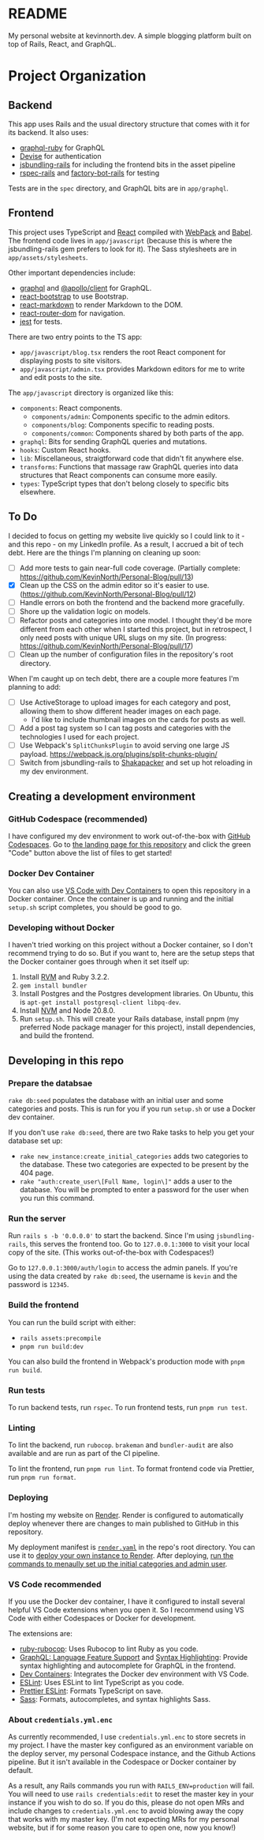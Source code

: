 # README

My personal website at kevinnorth.dev. A simple blogging platform built on top of Rails, React, and GraphQL.

# Project Organization

## Backend

This app uses Rails and the usual directory structure that comes with it for its backend. It also uses:

- [graphql-ruby](https://github.com/rmosolgo/graphql-ruby) for GraphQL
- [Devise](https://github.com/heartcombo/devise) for authentication
- [jsbundling-rails](https://github.com/rails/jsbundling-rails) for including the frontend bits in the asset pipeline
- [rspec-rails](https://github.com/rspec/rspec-rails) and [factory-bot-rails](https://github.com/thoughtbot/factory_bot_rails) for testing

Tests are in the `spec` directory, and GraphQL bits are in `app/graphql`.

## Frontend

This project uses TypeScript and [React](https://react.dev/) compiled with [WebPack](https://webpack.js.org/) and [Babel](https://babeljs.io/). The frontend code lives in `app/javascript` (because this is where the jsbundling-rails gem prefers to look for it). The Sass stylesheets are in `app/assets/stylesheets`.

Other important dependencies include:

- [graphql](https://github.com/graphql/graphql-js) and [@apollo/client](https://www.apollographql.com/docs/react/) for GraphQL.
- [react-bootstrap](https://react-bootstrap.netlify.app/) to use Bootstrap.
- [react-markdown](https://github.com/remarkjs/react-markdown) to render Markdown to the DOM.
- [react-router-dom](https://reactrouter.com/en/main) for navigation.
- [jest](https://jestjs.io/) for tests.

There are two entry points to the TS app:

- `app/javascript/blog.tsx` renders the root React component for displaying posts to site visitors.
- `app/javascript/admin.tsx` provides Markdown editors for me to write and edit posts to the site.

The `app/javascript` directory is organized like this:

- `components`: React components.
  - `components/admin`: Components specific to the admin editors.
  - `components/blog`: Components specific to reading posts.
  - `components/common`: Components shared by both parts of the app.
- `graphql`: Bits for sending GraphQL queries and mutations.
- `hooks`: Custom React hooks.
- `lib`: Miscellaneous, straigtforward code that didn't fit anywhere else.
- `transforms`: Functions that massage raw GraphQL queries into data structures that React components can consume more easily.
- `types`: TypeScript types that don't belong closely to specific bits elsewhere.

## To Do

I decided to focus on getting my website live quickly so I could link to it - and this repo - on my LinkedIn profile. As a result, I accrued a bit of tech debt. Here are the things I'm planning on cleaning up soon:

- [ ] Add more tests to gain near-full code coverage. (Partially complete: https://github.com/KevinNorth/Personal-Blog/pull/13)
- [x] Clean up the CSS on the admin editor so it's easier to use. (https://github.com/KevinNorth/Personal-Blog/pull/12)
- [ ] Handle errors on both the frontend and the backend more gracefully.
- [ ] Shore up the validation logic on models.
- [ ] Refactor posts and categories into one model. I thought they'd be more different from each other when I started this project, but in retrospect, I only need posts with unique URL slugs on my site. (In progress: https://github.com/KevinNorth/Personal-Blog/pull/17)
- [ ] Clean up the number of configuration files in the repository's root directory.

When I'm caught up on tech debt, there are a couple more features I'm planning to add:

- [ ] Use ActiveStorage to upload images for each category and post, allowing them to show different header images on each page.
  - I'd like to include thumbnail images on the cards for posts as well.
- [ ] Add a post tag system so I can tag posts and categories with the technologies I used for each project.
- [ ] Use Webpack's `SplitChunksPlugin` to avoid serving one large JS payload. https://webpack.js.org/plugins/split-chunks-plugin/
- [ ] Switch from jsbundling-rails to [Shakapacker](https://github.com/shakacode/shakapacker) and set up hot reloading in my dev environment.

## Creating a development environment

### GitHub Codespace (recommended)

I have configured my dev environment to work out-of-the-box with [GitHub Codespaces](https://docs.github.com/en/codespaces/overview). Go to [the landing page for this repository](https://github.com/KevinNorth/Personal-Blog) and click the green "Code" button above the list of files to get started!

### Docker Dev Container

You can also use [VS Code with Dev Containers](https://code.visualstudio.com/docs/devcontainers/containers) to open this repository in a Docker container. Once the container is up and running and the initial `setup.sh` script completes, you should be good to go.

### Developing without Docker

I haven't tried working on this project without a Docker container, so I don't recommend trying to do so. But if you want to, here are the setup steps that the Docker container goes through when it set itself up:

1.  Install [RVM](https://rvm.io/) and Ruby 3.2.2.
2.  `gem install bundler`
3.  Install Postgres and the Postgres development libraries. On Ubuntu, this is `apt-get install postgresql-client libpq-dev`.
4.  Install [NVM](https://github.com/nvm-sh/nvm) and Node 20.8.0.
5.  Run `setup.sh`. This will create your Rails database, install pnpm (my preferred Node package manager for this project), install dependencies, and build the frontend.

## Developing in this repo

### Prepare the databsae

`rake db:seed` populates the database with an initial user and some categories and posts. This is run for you if you run `setup.sh` or use a Docker dev container.

If you don't use `rake db:seed`, there are two Rake tasks to help you get your database set up:

- `rake new_instance:create_initial_categories` adds two categories to the database. These two categories are expected to be present by the 404 page.
- `rake "auth:create_user\[Full Name, login\]"` adds a user to the database. You will be prompted to enter a password for the user when you run this command.

### Run the server

Run `rails s -b '0.0.0.0'` to start the backend. Since I'm using `jsbundling-rails`, this serves the frontend too. Go to `127.0.0.1:3000` to visit your local copy of the site. (This works out-of-the-box with Codespaces!)

Go to `127.0.0.1:3000/auth/login` to access the admin panels. If you're using the data created by `rake db:seed`, the username is `kevin` and the password is `12345`.

### Build the frontend

You can run the build script with either:

- `rails assets:precompile`
- `pnpm run build:dev`

You can also build the frontend in Webpack's production mode with `pnpm run build`.

### Run tests

To run backend tests, run `rspec`. To run frontend tests, run `pnpm run test`.

### Linting

To lint the backend, run `rubocop`. `brakeman` and `bundler-audit` are also available and are run as part of the CI pipeline.

To lint the frontend, run `pnpm run lint`. To format frontend code via Prettier, run `pnpm run format`.

### Deploying

I'm hosting my website on [Render](https://render.com/). Render is configured to automatically deploy whenever there are changes to main published to GitHub in this repository.

My deployment manifest is [`render.yaml`](https://github.com/KevinNorth/Personal-Blog/blob/main/render.yaml) in the repo's root directory. You can use it to [deploy your own instance to Render](https://render.com/docs/deploy-rails). After deploying, [run the commands to menaully set up the initial categories and admin user](#prepare-the-databsae).

### VS Code recommended

If you use the Docker dev container, I have it configured to install several helpful VS Code extensions when you open it. So I recommend using VS Code with either Codespaces or Docker for development.

The extensions are:

- [ruby-rubocop](https://marketplace.visualstudio.com/items?itemName=misogi.ruby-rubocop): Uses Rubocop to lint Ruby as you code.
- [GraphQL: Language Feature Support](https://marketplace.visualstudio.com/items?itemName=GraphQL.vscode-graphql) and [Syntax Highlighting](https://marketplace.visualstudio.com/items?itemName=GraphQL.vscode-graphql-syntax): Provide syntax highlighting and autocomplete for GraphQL in the frontend.
- [Dev Containers](https://marketplace.visualstudio.com/items?itemName=ms-vscode-remote.remote-containers): Integrates the Docker dev environment with VS Code.
- [ESLint](https://marketplace.visualstudio.com/items?itemName=dbaeumer.vscode-eslint): Uses ESLint to lint TypeScript as you code.
- [Prettier ESLint](https://marketplace.visualstudio.com/items?itemName=rvest.vs-code-prettier-eslint): Formats TypeScript on save.
- [Sass](https://marketplace.visualstudio.com/items?itemName=Syler.sass-indented): Formats, autocompletes, and syntax highlights Sass.

### About `credentials.yml.enc`

As currently recommended, I use `credentials.yml.enc` to store secrets in my project. I have the master key configured as an environment variable on the deploy server, my personal Codespace instance, and the Github Actions pipeline. But it isn't available in the Codespace or Docker container by default.

As a result, any Rails commands you run with `RAILS_ENV=production` will fail. You will need to use `rails credentials:edit` to reset the master key in your instance if you wish to do so. If you do this, please do not open MRs and include changes to `credentials.yml.enc` to avoid blowing away the copy that works with my master key. (I'm not expecting MRs for my personal website, but if for some reason you care to open one, now you know!)
